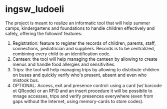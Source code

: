 # ingsw_ludoeli
The project is meant to realize an informatic tool that will help summer camps, kindergartens and foundations to handle children effectively and safely, offering the followinf features:
1) Registration: feature to register the records of children, parents, staff, connections, pediatrician and suppliers.
Records is to be centralized, combining every child to an identification code.
2) Canteen: the tool will help managing the canteen by allowing to create menus and handle food allergies and sensitivities.
3) Trips: the tool will help managing trips by allowing to distribute children on buses and quickly verify who's present, absent and even who mistook bus.
4) OPTIONAL: Access, exit and presence control: using a card (w/ barcode ot QRcode) or an RFID and an insert procedure it will be possibile to mnage accesses, trips and verify presences everywhere (even from gaps without the Internet, using memory-cards to store codes).
